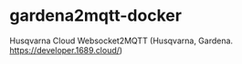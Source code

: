 # gardena2mqtt-docker
Husqvarna Cloud Websocket2MQTT (Husqvarna, Gardena. https://developer.1689.cloud/)
